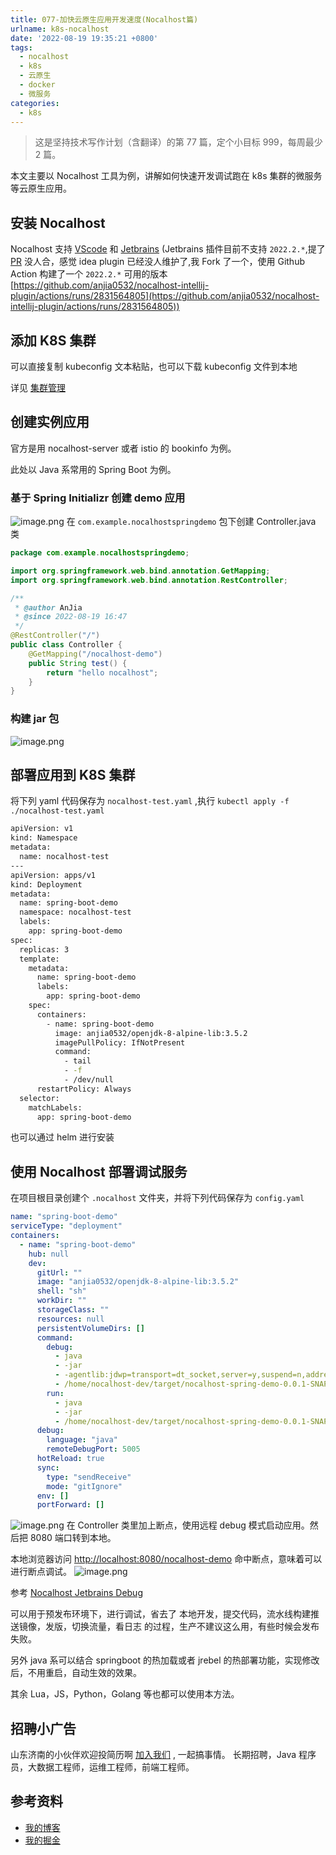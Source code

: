```yaml
---
title: 077-加快云原生应用开发速度(Nocalhost篇)
urlname: k8s-nocalhost
date: '2022-08-19 19:35:21 +0800'
tags:
  - nocalhost
  - k8s
  - 云原生
  - docker
  - 微服务
categories:
  - k8s
---
```


> 这是坚持技术写作计划（含翻译）的第 77 篇，定个小目标 999，每周最少 2 篇。

本文主要以 Nocalhost 工具为例，讲解如何快速开发调试跑在 k8s 集群的微服务等云原生应用。

<!-- more -->

## 安装 Nocalhost

Nocalhost 支持 [VScode](https://nocalhost.dev/zh-CN/docs/installation#%E5%AE%89%E8%A3%85-vs-code-%E6%8F%92%E4%BB%B6) 和 [Jetbrains](https://nocalhost.dev/zh-CN/docs/installation#%E5%AE%89%E8%A3%85-jetbrains-%E6%8F%92%E4%BB%B6) (Jetbrains 插件目前不支持 `2022.2.*`,提了[PR](https://github.com/nocalhost/nocalhost-intellij-plugin/pull/180) 没人合，感觉 idea plugin 已经没人维护了,我 Fork 了一个，使用 Github Action 构建了一个 `2022.2.*` 可用的版本 [https://github.com/anjia0532/nocalhost-intellij-plugin/actions/runs/2831564805](https://github.com/anjia0532/nocalhost-intellij-plugin/actions/runs/2831564805))

## 添加 K8S 集群

可以直接复制 kubeconfig 文本粘贴，也可以下载 kubeconfig 文件到本地

详见 [集群管理](https://nocalhost.dev/zh-CN/docs/guides/manage-cluster)

## 创建实例应用

官方是用 nocalhost-server 或者 istio 的 bookinfo 为例。

此处以 Java 系常用的 Spring Boot 为例。

### 基于 Spring Initializr 创建 demo 应用

![image.png](https://cdn.nlark.com/yuque/0/2022/png/226273/1660903078040-d049add0-a357-4997-b87a-68c32df9132a.png#clientId=ue96590a1-5f30-4&from=paste&height=632&id=u80188ff8&originHeight=632&originWidth=781&originalType=binary∶=1&rotation=0&showTitle=false&size=56725&status=done&style=none&taskId=u7f8ab72f-990e-4873-8ec0-54c8030d288&title=&width=781)
在 `com.example.nocalhostspringdemo` 包下创建 Controller.java 类

```java
package com.example.nocalhostspringdemo;

import org.springframework.web.bind.annotation.GetMapping;
import org.springframework.web.bind.annotation.RestController;

/**
 * @author AnJia
 * @since 2022-08-19 16:47
 */
@RestController("/")
public class Controller {
    @GetMapping("/nocalhost-demo")
    public String test() {
        return "hello nocalhost";
    }
}

```

### 构建 jar 包

![image.png](https://cdn.nlark.com/yuque/0/2022/png/226273/1660904921387-3dc21202-461d-4213-9f56-cb7c0ad34dd7.png#clientId=ue96590a1-5f30-4&from=paste&height=427&id=u39a75560&originHeight=427&originWidth=874&originalType=binary∶=1&rotation=0&showTitle=false&size=285734&status=done&style=none&taskId=u00181554-fdb6-4964-b301-95e1e88404f&title=&width=874)

## 部署应用到 K8S 集群

将下列 yaml 代码保存为 `nocalhost-test.yaml` ,执行 `kubectl apply -f ./nocalhost-test.yaml`

```bash
apiVersion: v1
kind: Namespace
metadata:
  name: nocalhost-test
---
apiVersion: apps/v1
kind: Deployment
metadata:
  name: spring-boot-demo
  namespace: nocalhost-test
  labels:
    app: spring-boot-demo
spec:
  replicas: 3
  template:
    metadata:
      name: spring-boot-demo
      labels:
        app: spring-boot-demo
    spec:
      containers:
        - name: spring-boot-demo
          image: anjia0532/openjdk-8-alpine-lib:3.5.2
          imagePullPolicy: IfNotPresent
          command:
            - tail
            - -f
            - /dev/null
      restartPolicy: Always
  selector:
    matchLabels:
      app: spring-boot-demo

```

也可以通过 helm 进行安装

## 使用 Nocalhost 部署调试服务

在项目根目录创建个 `.nocalhost` 文件夹，并将下列代码保存为 `config.yaml`

```yaml
name: "spring-boot-demo"
serviceType: "deployment"
containers:
  - name: "spring-boot-demo"
    hub: null
    dev:
      gitUrl: ""
      image: "anjia0532/openjdk-8-alpine-lib:3.5.2"
      shell: "sh"
      workDir: ""
      storageClass: ""
      resources: null
      persistentVolumeDirs: []
      command:
        debug:
          - java
          - -jar
          - -agentlib:jdwp=transport=dt_socket,server=y,suspend=n,address=5005
          - /home/nocalhost-dev/target/nocalhost-spring-demo-0.0.1-SNAPSHOT.jar
        run:
          - java
          - -jar
          - /home/nocalhost-dev/target/nocalhost-spring-demo-0.0.1-SNAPSHOT.jar
      debug:
        language: "java"
        remoteDebugPort: 5005
      hotReload: true
      sync:
        type: "sendReceive"
        mode: "gitIgnore"
      env: []
      portForward: []
```

![image.png](https://cdn.nlark.com/yuque/0/2022/png/226273/1660903844217-d1b8a7e8-695d-4a80-a458-af8bf9697054.png#clientId=ue96590a1-5f30-4&from=paste&height=564&id=u2d9860ba&originHeight=564&originWidth=517&originalType=binary∶=1&rotation=0&showTitle=false&size=135520&status=done&style=none&taskId=ubf73d9a9-f5d1-404d-851c-465b0a07a23&title=&width=517)
在 Controller 类里加上断点，使用远程 debug 模式启动应用。然后把 8080 端口转到本地。

本地浏览器访问 [http://localhost:8080/nocalhost-demo](http://localhost:8080/nocalhost-demo) 命中断点，意味着可以进行断点调试。
![image.png](https://cdn.nlark.com/yuque/0/2022/png/226273/1660905132372-799e91c6-d419-4c67-867b-e071ddfce63a.png#clientId=ue96590a1-5f30-4&from=paste&height=596&id=u36e929fe&originHeight=596&originWidth=1274&originalType=binary∶=1&rotation=0&showTitle=false&size=479444&status=done&style=none&taskId=u84a9180d-2b28-4e9c-807b-e4daa70ea7b&title=&width=1274)

参考 [Nocalhost Jetbrains Debug](https://nocalhost.dev/zh-CN/docs/guides/debug/jetbrains-debug)

可以用于预发布环境下，进行调试，省去了 本地开发，提交代码，流水线构建推送镜像，发版，切换流量，看日志 的过程，生产不建议这么用，有些时候会发布失败。

另外 java 系可以结合 springboot 的热加载或者 jrebel 的热部署功能，实现修改后，不用重启，自动生效的效果。

其余 Lua，JS，Python，Golang 等也都可以使用本方法。

## 招聘小广告

山东济南的小伙伴欢迎投简历啊 [加入我们](https://www.zhipin.com/gongsi/98c1ccdd9decf9791XR539y5GFA~.html) , 一起搞事情。
长期招聘，Java 程序员，大数据工程师，运维工程师，前端工程师。

## 参考资料

- [我的博客](https://anjia0532.github.io/2022/08/19/k8s-nocalhost/)
- [我的掘金](https://juejin.cn/post/7133534655864635423/)

